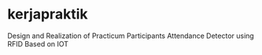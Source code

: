 # kerjapraktik
Design and Realization of Practicum Participants Attendance Detector using RFID Based on IOT
